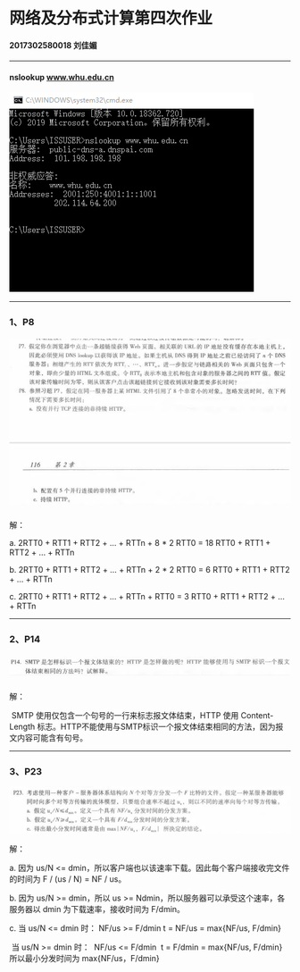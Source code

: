 # 网络及分布式计算第四次作业

#### 2017302580018  刘佳媚

---

#### nslookup  www.whu.edu.cn

![image](images/nslookup.png)



------



### 1、P8

##### ![image](images/P8.png)

  解：

a.
     2RTT0 + RTT1 + RTT2 + … + RTTn + 8 * 2 RTT0 = 18 RTT0 + RTT1 + RTT2 + … + RTTn

b.
     2RTT0 + RTT1 + RTT2 + … + RTTn + 2 * 2 RTT0 = 6 RTT0 + RTT1 + RTT2 + … + RTTn

c.
     2RTT0 + RTT1 + RTT2 + … + RTTn + RTT0 = 3 RTT0 + RTT1 + RTT2 + … + RTTn

   

---

### 2、P14

##### ![image](images/P14.png) 

  解：

​        SMTP 使用仅包含一个句号的一行来标志报文体结束，HTTP 使用 Content-Length 标志。HTTP不能使用与SMTP标识一个报文体结束相同的方法，因为报文内容可能含有句号。



------

### 3、P23

![image](images/P23.png)

  解：

a.
     因为 us/N <= dmin，所以客户端也以该速率下载。因此每个客户端接收完文件的时间为 F / (us / N) = NF / us。

b.
     因为 us/N >= dmin，所以 us >= Ndmin，所以服务器可以承受这个速率，各服务器以 dmin 为下载速率，接收时间为 F/dmin。

c.
     当 us/N <= dmin 时：
               NF/us >= F/dmin
               t = NF/us = max{NF/us, F/dmin}

​        当 us/N >= dmin 时：
​               NF/us <= F/dmin
​               t = F/dmin = max{NF/us, F/dmin}
         所以最小分发时间为 max{NF/us，F/dmin}

         
